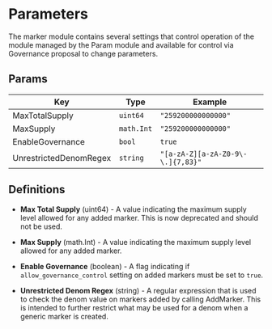 # Parameters

The marker module contains several settings that control operation of the module managed by the
Param module and available for control via Governance proposal to change parameters.

## Params

| Key                    | Type       | Example                           |
|------------------------|------------|-----------------------------------|
| MaxTotalSupply         | `uint64`   | `"259200000000000"`               |
| MaxSupply              | `math.Int` | `"259200000000000"`               |
| EnableGovernance       | `bool`     | `true`                            |
| UnrestrictedDenomRegex | `string`   | `"[a-zA-Z][a-zA-Z0-9\-\.]{7,83}"` |


## Definitions

- **Max Total Supply** (uint64) - A value indicating the maximum supply level allowed for any added marker. This is now deprecated and should not be used.

- **Max Supply** (math.Int) - A value indicating the maximum supply level allowed for any added marker.

- **Enable Governance** (boolean) - A flag indicating if `allow_governance_control` setting on added markers must
  be set to `true`.

- **Unrestricted Denom Regex** (string) - A regular expression that is used to check the denom value on markers added
  by calling AddMarker.  This is intended to further restrict what may be used for a denom when a generic marker is
  created.

